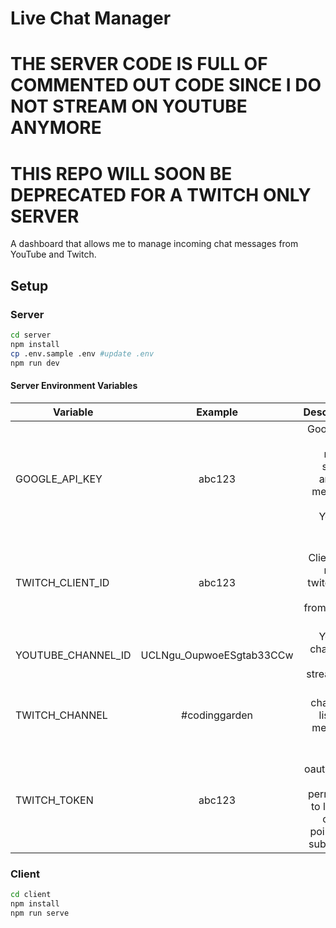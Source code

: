 # Live Chat Manager

# THE SERVER CODE IS FULL OF COMMENTED OUT CODE SINCE I DO NOT STREAM ON YOUTUBE ANYMORE
# THIS REPO WILL SOON BE DEPRECATED FOR A TWITCH ONLY SERVER

A dashboard that allows me to manage incoming chat messages from YouTube and Twitch.

## Setup

### Server

```sh
cd server
npm install
cp .env.sample .env #update .env
npm run dev
```

#### Server Environment Variables

| Variable | Example | Description |
| - |:-:| -:|
| GOOGLE_API_KEY | abc123 | Google API Key to retrieve streams and chat messages from YouTube API |
| TWITCH_CLIENT_ID | abc123 | Twitch Client ID to retrieve twitch user images from Twitch API |
| YOUTUBE_CHANNEL_ID | UCLNgu_OupwoeESgtab33CCw | YouTube channel ID to list streams for |
| TWITCH_CHANNEL | #codinggarden | Twitch channel to listen for messages on |
| TWITCH_TOKEN | abc123 | Twitch oauth token with permission to listen to channel points pub sub events

### Client

```sh
cd client
npm install
npm run serve
```
